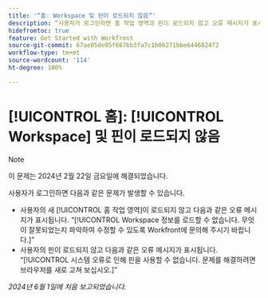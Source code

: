 ```yaml
---
title: '“홈: Workspace 및 핀이 로드되지 않음”'
description: “사용자가 로그인하면 홈 작업 영역과 핀이 로드되지 않고 오류 메시지가 표시됩니다.”
hidefromtoc: true
feature: Get Started with Workfront
source-git-commit: 67ae05de95f667bb3fa7c1b06271bbe644682472
workflow-type: tm+mt
source-wordcount: '114'
ht-degree: 100%

---
```



# [!UICONTROL 홈]: [!UICONTROL Workspace] 및 핀이 로드되지 않음

>[!NOTE]
>
>이 문제는 2024년 2월 22일 금요일에 해결되었습니다.

사용자가 로그인하면 다음과 같은 문제가 발생할 수 있습니다.

* 사용자의 새 [!UICONTROL 홈 작업 영역]이 로드되지 않고 다음과 같은 오류 메시지가 표시됩니다. “[!UICONTROL Workspace 정보를 로드할 수 없습니다. 무엇이 잘못되었는지 파악하여 수정할 수 있도록 Workfront에 문의해 주시기 바랍니다.]”
* 사용자의 핀이 로드되지 않고 다음과 같은 오류 메시지가 표시됩니다. “[!UICONTROL 시스템 오류로 인해 핀을 사용할 수 없습니다. 문제를 해결하려면 브라우저를 새로 고쳐 보십시오.]”

_2024년 6월 1일에 처음 보고되었습니다._
